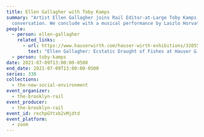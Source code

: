 ```yaml
---
title: Ellen Gallagher with Toby Kamps
summary: "Artist Ellen Gallagher joins Rail Editor-at-Large Toby Kamps for a
  conversation. We conclude with a musical performance by Laszlo Horvath. "
people:
  - person: ellen-gallagher
    related_links:
      - url: https://www.hauserwirth.com/hauser-wirth-exhibitions/32055-ellen-gallagher-ecstatic-draught-fishes
        text: "Ellen Gallagher: Ecstatic Draught of Fishes at Hauser & Wirth, London"
  - person: toby-kamps
date: 2021-07-09T13:00:00-0500
end_date: 2021-07-09T13:00:00-0500
series: 338
collections:
  - the-new-social-environment
event_organizer:
  - the-brooklyn-rail
event_producer:
  - the-brooklyn-rail
event_id: rechpGYtxb2vMjdtd
event_platform:
  - zoom
---
```

